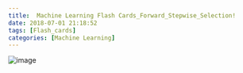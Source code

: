 ```yaml
---
title: 	Machine Learning Flash Cards_Forward_Stepwise_Selection!
date: 2018-07-01 21:18:52
tags: [Flash_cards]
categories: [Machine Learning]
---
```


![image](https://mmbiz.qpic.cn/mmbiz_png/mPHy1qqyXHUQX9OT4yaic7GIAqa5u6CPmToEZF2HqzmPib1RdibEIjVbAF35kqibxxiazmQ0J7yn25gy5WsyvZupWrw/640?wx_fmt=png&tp=webp&wxfrom=5&wx_lazy=1)